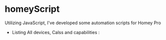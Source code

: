 # homeyScript
Utilizing JavaScript, I've developed some automation scripts for Homey Pro

- Listing All devices, Calss and capabilities : 
